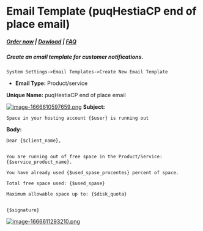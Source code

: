 # Email Template (puqHestiaCP end of place email)

#####  [Order now](https://panel.puqcloud.com/index.php?rp=/store/whmcs-module-hestiacp) | [Dowload](https://download.puqcloud.com/WHMCS/servers/PUQ_WHMCS-HestiaCP/) | [FAQ](https://faq.puqcloud.com/)

##### Create an email template for customer notifications.

```
System Settings->Email Templates->Create New Email Template
```

- **Email Type:** Product/service

**Unique Name:** puqHestiaCP end of place email

[![image-1666610597659.png](https://doc.puq.info/uploads/images/gallery/2022-10/scaled-1680-/image-1666610597659.png)](https://doc.puq.info/uploads/images/gallery/2022-10/image-1666610597659.png) **Subject:**

```
Space in your hosting account {$user} is running out
```

**Body:**

```
Dear {$client_name},


You are running out of free space in the Product/Service: {$service_product_name}.

You have already used {$used_spase_procentes} percent of space.

Total free space used: {$used_spase}

Maximum allowable space up to: {$disk_quota}


{$signature}
```

[![image-1666611293210.png](https://doc.puq.info/uploads/images/gallery/2022-10/scaled-1680-/image-1666611293210.png)](https://doc.puq.info/uploads/images/gallery/2022-10/image-1666611293210.png)
